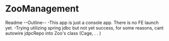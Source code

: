 # ZooManagement
Readme
--Outline-- 
-This app is just a console app. There is no FE launch yet. 
-Trying utilizing spring jdbc but not yet success, for some reasons, cant autowire jdpcRepo into Zoo's class (Cage, . . )
